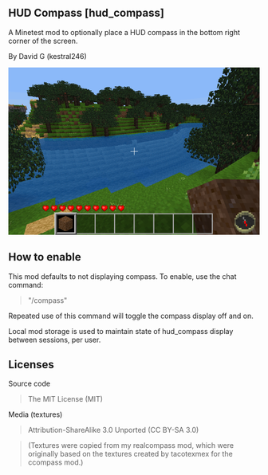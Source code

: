 HUD Compass [hud_compass]
-------------------------

A Minetest mod to optionally place a HUD compass in the bottom right corner of the screen.

By David G (kestral246)

![HUD Compass Screenshot](screenshot.png "hud_compass")

How to enable
-------------

This mod defaults to not displaying compass. To enable, use the chat command:

> "/compass"

Repeated use of this command will toggle the compass display off and on.

Local mod storage is used to maintain state of hud_compass display between sessions, per user.


Licenses
--------
Source code

> The MIT License (MIT)

Media (textures)

> Attribution-ShareAlike 3.0 Unported (CC BY-SA 3.0)

> (Textures were copied from my realcompass mod, which were originally based on the textures created by tacotexmex for the ccompass mod.)
 







